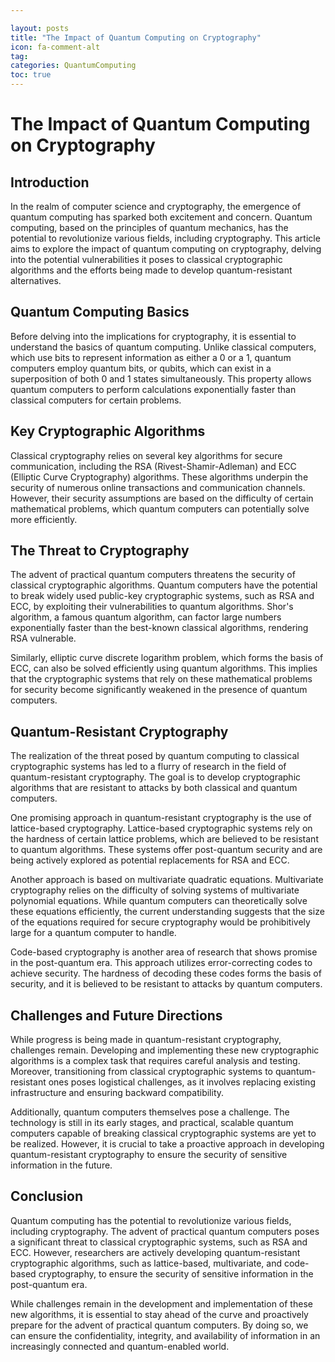 ```yaml
---

layout: posts
title: "The Impact of Quantum Computing on Cryptography"
icon: fa-comment-alt
tag:      
categories: QuantumComputing
toc: true
---
```




# The Impact of Quantum Computing on Cryptography

## Introduction

In the realm of computer science and cryptography, the emergence of quantum computing has sparked both excitement and concern. Quantum computing, based on the principles of quantum mechanics, has the potential to revolutionize various fields, including cryptography. This article aims to explore the impact of quantum computing on cryptography, delving into the potential vulnerabilities it poses to classical cryptographic algorithms and the efforts being made to develop quantum-resistant alternatives.

## Quantum Computing Basics

Before delving into the implications for cryptography, it is essential to understand the basics of quantum computing. Unlike classical computers, which use bits to represent information as either a 0 or a 1, quantum computers employ quantum bits, or qubits, which can exist in a superposition of both 0 and 1 states simultaneously. This property allows quantum computers to perform calculations exponentially faster than classical computers for certain problems.

## Key Cryptographic Algorithms

Classical cryptography relies on several key algorithms for secure communication, including the RSA (Rivest-Shamir-Adleman) and ECC (Elliptic Curve Cryptography) algorithms. These algorithms underpin the security of numerous online transactions and communication channels. However, their security assumptions are based on the difficulty of certain mathematical problems, which quantum computers can potentially solve more efficiently.

## The Threat to Cryptography

The advent of practical quantum computers threatens the security of classical cryptographic algorithms. Quantum computers have the potential to break widely used public-key cryptographic systems, such as RSA and ECC, by exploiting their vulnerabilities to quantum algorithms. Shor's algorithm, a famous quantum algorithm, can factor large numbers exponentially faster than the best-known classical algorithms, rendering RSA vulnerable.

Similarly, elliptic curve discrete logarithm problem, which forms the basis of ECC, can also be solved efficiently using quantum algorithms. This implies that the cryptographic systems that rely on these mathematical problems for security become significantly weakened in the presence of quantum computers.

## Quantum-Resistant Cryptography

The realization of the threat posed by quantum computing to classical cryptographic systems has led to a flurry of research in the field of quantum-resistant cryptography. The goal is to develop cryptographic algorithms that are resistant to attacks by both classical and quantum computers.

One promising approach in quantum-resistant cryptography is the use of lattice-based cryptography. Lattice-based cryptographic systems rely on the hardness of certain lattice problems, which are believed to be resistant to quantum algorithms. These systems offer post-quantum security and are being actively explored as potential replacements for RSA and ECC.

Another approach is based on multivariate quadratic equations. Multivariate cryptography relies on the difficulty of solving systems of multivariate polynomial equations. While quantum computers can theoretically solve these equations efficiently, the current understanding suggests that the size of the equations required for secure cryptography would be prohibitively large for a quantum computer to handle.

Code-based cryptography is another area of research that shows promise in the post-quantum era. This approach utilizes error-correcting codes to achieve security. The hardness of decoding these codes forms the basis of security, and it is believed to be resistant to attacks by quantum computers.

## Challenges and Future Directions

While progress is being made in quantum-resistant cryptography, challenges remain. Developing and implementing these new cryptographic algorithms is a complex task that requires careful analysis and testing. Moreover, transitioning from classical cryptographic systems to quantum-resistant ones poses logistical challenges, as it involves replacing existing infrastructure and ensuring backward compatibility.

Additionally, quantum computers themselves pose a challenge. The technology is still in its early stages, and practical, scalable quantum computers capable of breaking classical cryptographic systems are yet to be realized. However, it is crucial to take a proactive approach in developing quantum-resistant cryptography to ensure the security of sensitive information in the future.

## Conclusion

Quantum computing has the potential to revolutionize various fields, including cryptography. The advent of practical quantum computers poses a significant threat to classical cryptographic systems, such as RSA and ECC. However, researchers are actively developing quantum-resistant cryptographic algorithms, such as lattice-based, multivariate, and code-based cryptography, to ensure the security of sensitive information in the post-quantum era.

While challenges remain in the development and implementation of these new algorithms, it is essential to stay ahead of the curve and proactively prepare for the advent of practical quantum computers. By doing so, we can ensure the confidentiality, integrity, and availability of information in an increasingly connected and quantum-enabled world.